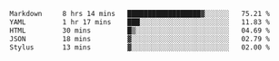 <!--START_SECTION:waka-->

```txt
Markdown     8 hrs 14 mins   ██████████████████▓░░░░░░   75.21 %
YAML         1 hr 17 mins    ███░░░░░░░░░░░░░░░░░░░░░░   11.83 %
HTML         30 mins         █▒░░░░░░░░░░░░░░░░░░░░░░░   04.69 %
JSON         18 mins         ▓░░░░░░░░░░░░░░░░░░░░░░░░   02.79 %
Stylus       13 mins         ▓░░░░░░░░░░░░░░░░░░░░░░░░   02.00 %
```

<!--END_SECTION:waka-->